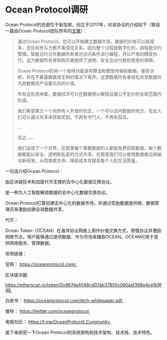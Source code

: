 # Ocean Protocol调研

Ocean Protocol的总部位于新加坡，创立于2017年，对该协议的介绍如下（取自一篇由Ocean Protocol团队所写的[文章](https://medium.com/ocean-protocol-international/%E6%B7%B1%E5%85%A5%E4%BA%86%E8%A7%A3ocean-protocol%E6%94%B9%E5%8F%98%E4%B8%96%E7%95%8C%E7%9A%84%E5%9B%9B%E4%B8%AA%E7%90%86%E7%94%B1-688a9bf47bc2)）：

> 通过Ocean Protocol，您可以开始建立数据市场，数据的价格可以低得多，且任何参与方都不需信任关系。因为整个过程是数字化的，由智能合约管理。智能合约允许数据所有者对访问条件进行编程，并以严格的精度执行。这为数据所有者和购买者提供了透明、安全及对付款和使用的保障。
> 
> Ocean Protocol的另一个独特功能是将算法和模型传输到数据，接受训练，并在不暴露数据或复制的情况下离开。这使数据所有者轻松共享数据并为其数据资产设置实际的价值。
> 
> 所有这些意味着，数据经济可以在数据得以解锁且被公平定价的全球范围内形成。
> 
> 我们希望建立一个向所有人开放的社区，一个可以访问数据的地方，在此人们可以通过共享来获取奖励。不再有守门人，不再有孤岛。
> 
> ...
> 
> 总之……
> 
> 我们设想了一个世界，在那里每个需要数据的人都能免费获取数据，每个数据都能以安全、透明和私密的方式共享。在那里我们可以使用数据推动突破与新研发，从而挽救生命、降低成本并提高每个人的生活质量。

一句话介绍Ocean Protocol：

由区块链技术和加密代币支撑的去中心化数据交换协议。

是一种为人工智能解锁数据的去中心化数据交换协议。



Ocean Protocol打算创建去中心化的数据市场，并通过奖励数据提供商、数据管理员来激励创建全球数据共享。



代币：

Ocean Token（OCEAN）在海洋协议网络上用作价值交换方式，增强协议并激励网络节点。用户能够通过提供数据、作为市场来赚取OCEAN。OCEAN可用于提供网络服务、管理数据。



常用链接：

官网： https://oceanprotocol.com/ 

区块链浏器:

https://etherscan.io/token/0x967da4048cd07ab37855c090aaf366e4ce1b9f48 

白皮书： https://oceanprotocol.com/tech-whitepaper.pdf 

推特： https://twitter.com/oceanprotocol 

电报社区： https://t.me/OceanProtocol_Community 

接下来研究一下Ocean Protocol的系统架构和技术架构、技术栈、技术特色。
